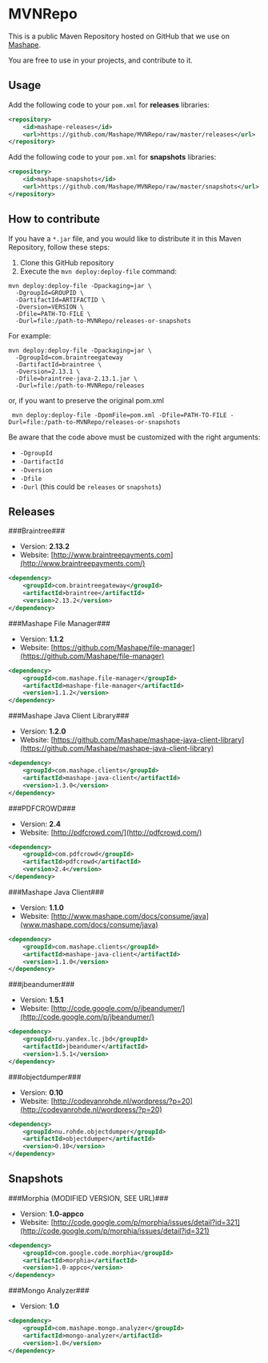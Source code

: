 MVNRepo
======================
This is a public Maven Repository hosted on GitHub that we use on [Mashape](http://www.mashape.com/). 

You are free to use in your projects, and contribute to it.

Usage
--------
Add the following code to your `pom.xml` for **releases** libraries:

``` xml
<repository>
	<id>mashape-releases</id>
	<url>https://github.com/Mashape/MVNRepo/raw/master/releases</url>
</repository>
```

Add the following code to your `pom.xml` for **snapshots** libraries:

``` xml
<repository>
	<id>mashape-snapshots</id>
	<url>https://github.com/Mashape/MVNRepo/raw/master/snapshots</url>
</repository>
```

How to contribute
--------
If you have a `*.jar` file, and you would like to distribute it in this Maven Repository, follow these steps:

1. Clone this GitHub repository
2. Execute the `mvn deploy:deploy-file` command:

```
mvn deploy:deploy-file -Dpackaging=jar \
  -DgroupId=GROUPID \
  -DartifactId=ARTIFACTID \
  -Dversion=VERSION \
  -Dfile=PATH-TO-FILE \
  -Durl=file:/path-to-MVNRepo/releases-or-snapshots
```

For example:

```
mvn deploy:deploy-file -Dpackaging=jar \
  -DgroupId=com.braintreegateway
  -DartifactId=braintree \
  -Dversion=2.13.1 \
  -Dfile=braintree-java-2.13.1.jar \
  -Durl=file:/path-to-MVNRepo/releases
```

or, if you want to preserve the original pom.xml

```
 mvn deploy:deploy-file -DpomFile=pom.xml -Dfile=PATH-TO-FILE -Durl=file:/path-to-MVNRepo/releases-or-snapshots
```
 
Be aware that the code above must be customized with the right arguments:

* `-DgroupId`
* `-DartifactId`
* `-Dversion`
* `-Dfile`
* `-Durl` (this could be `releases` or `snapshots`)

Releases
--------

###Braintree###
* Version: **2.13.2**
* Website: [http://www.braintreepayments.com](http://www.braintreepayments.com/)
  
``` xml
<dependency>
	<groupId>com.braintreegateway</groupId>
	<artifactId>braintree</artifactId>
	<version>2.13.2</version>
</dependency>
```

###Mashape File Manager###
* Version: **1.1.2**
* Website: [https://github.com/Mashape/file-manager](https://github.com/Mashape/file-manager)
  
``` xml
<dependency>
	<groupId>com.mashape.file-manager</groupId>
	<artifactId>mashape-file-manager</artifactId>
	<version>1.1.2</version>
</dependency>
```

###Mashape Java Client Library###
* Version: **1.2.0**
* Website: [https://github.com/Mashape/mashape-java-client-library](https://github.com/Mashape/mashape-java-client-library)

``` xml
<dependency>
	<groupId>com.mashape.clients</groupId>
	<artifactId>mashape-java-client</artifactId>
	<version>1.3.0</version>
</dependency>
```

###PDFCROWD###
* Version: **2.4**
* Website: [http://pdfcrowd.com/](http://pdfcrowd.com/)
  
``` xml
<dependency>
	<groupId>com.pdfcrowd</groupId>
	<artifactId>pdfcrowd</artifactId>
	<version>2.4</version>
</dependency>
```

###Mashape Java Client###
* Version: **1.1.0**
* Website: [http://www.mashape.com/docs/consume/java](www.mashape.com/docs/consume/java)

``` xml
<dependency>
	<groupId>com.mashape.clients</groupId>
	<artifactId>mashape-java-client</artifactId>
	<version>1.1.0</version>
</dependency>
```

###jbeandumer###
* Version: **1.5.1**
* Website: [http://code.google.com/p/jbeandumer/](http://code.google.com/p/jbeandumer/)

``` xml
<dependency>
	<groupId>ru.yandex.lc.jbd</groupId>
	<artifactId>jbeandumer</artifactId>
	<version>1.5.1</version>
</dependency>
```

###objectdumper###
* Version: **0.10**
* Website: [http://codevanrohde.nl/wordpress/?p=20](http://codevanrohde.nl/wordpress/?p=20)

``` xml
<dependency>
	<groupId>nu.rohde.objectdumper</groupId>
	<artifactId>objectdumper</artifactId>
	<version>0.10</version>
</dependency>
```


Snapshots
--------

###Morphia (MODIFIED VERSION, SEE URL)###
* Version: **1.0-appco**
* Website: [http://code.google.com/p/morphia/issues/detail?id=321](http://code.google.com/p/morphia/issues/detail?id=321)
  
``` xml
<dependency>
	<groupId>com.google.code.morphia</groupId>
	<artifactId>morphia</artifactId>
	<version>1.0-appco</version>
</dependency>
```

###Mongo Analyzer###
* Version: **1.0**
  
``` xml
<dependency>
	<groupId>com.mashape.mongo.analyzer</groupId>
	<artifactId>mongo-analyzer</artifactId>
	<version>1.0</version>
</dependency>
```
